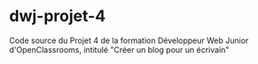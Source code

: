 # dwj-projet-4
Code source du Projet 4 de la formation Développeur Web Junior d'OpenClassrooms, intitulé "Créer un blog pour un écrivain"
